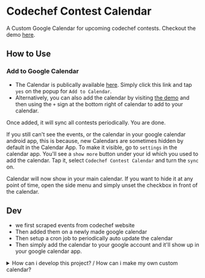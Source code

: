 # Codechef Contest Calendar

A Custom Google Calendar for upcoming codechef contests. Checkout the demo [here](https://jatin69.github.io/codechef-contest-calendar/).

## How to Use

### Add to Google Calendar

- The Calendar is publically available [here](https://calendar.google.com/calendar?cid=N2RxbWZuNm12cmVpcWIyNmpkbjVydWs1amtAZ3JvdXAuY2FsZW5kYXIuZ29vZ2xlLmNvbQ). Simply click this link and tap `yes` on the popup for `Add to Calendar`.
- Alternatively, you can also add the calendar by visiting [the demo](https://jatin69.github.io/codechef-contest-calendar/) and then using the `+` sign at the bottom right of calendar to add to your calendar.

Once added, it will sync all contests periodically. You are done.

If you still can't see the events, or the calendar in your google calendar android app, this is because, new Calendars are sometimes hidden by default in the Calendar App. To make it visible, go to `settings` in the calendar app. You'll see a `show more` button under your id which you used to add the calendar. Tap it, select `Codechef Contest Calendar` and turn the `sync` on.

Calendar will now show in your main calendar. If you want to hide it at any point of time, open the side menu and simply unset the checkbox in front of the calendar.

## Dev

- we first scraped events from codechef website
- Then added them on a newly made google calendar
- Then setup a cron job to periodically auto update the calendar
- Then simply add the calendar to your google account and it'll show up in your google calendar app.

<details>
<summary>How can i develop this project? / How can i make my own custom calendar? </summary>

### Setting up environment

These steps will guide you in detail on how to create a custom calendar, and making a exact replica of this project.

- Make sure you have python 3.7
- Install [pipenv](https://github.com/pypa/pipenv) and get familiar
- Clone this repo [https://github.com/jatin69/codechef-contest-calendar.git](https://github.com/jatin69/codechef-contest-calendar.git)
- Run `pipenv shell` in project root, then `pipenv install`
- This will setup all the required dependencies in a virtual env in python

### Setting up the app

- Step 1 - Quickstart guide
  - Go to [Python quickstart guide for google calendar](https://developers.google.com/calendar/quickstart/python)
  - The step 1 of the quickstart guide needs a google account, so make sure you are logged in.
  - Execute step 1 and download the client configuration and save to `secrets` with name `credentials_user.json`
  - This step 1 your just executed creates a project names `quickstart` in your google console, enables the google calendar API, and sets up a oauth client id and secret, and downloads it.
  - If you like, you can follow all the steps in the quickstart guide to get familiar with everything. However, it is not necessary.
- step 2 - setting up calendar
  - You need a calendar to write the events to
  - Go to [Create calendar](https://calendar.google.com/calendar/r/settings/createcalendar) with the same google account you used in step 1
  - Rename `sample_calendar_secrets.json` to `calendar_secrets.json`
  - Then go to calendar settings, find the calendar id, and paste it in `calendar_secrets.json` file.
- Step 3 - Setting up authentication
  - go to `src` directory, Run `python authenticate_user.py`
  - Authenticate via the link that comes in the shell.
  - This will authenticate the first time, then saves a `token.json` to `src` to be reused for consecutive authentications.
- step 4 - configuration
  - find the `config.py` file in `src` directory
  - make sure the `script mode` is `user`
  - events you can choose either `dummy` or actual `codechef events`
- step 5 - getting started with project
  - Until now, we have setup a calendar, and obtained API keys to work with it, and authenticated. We also have 2 files ready - `credentials_user.json` and `calendar_secrets.json` in the `secrets` folder
  - Inside `src`, Run `python main.py` to fetch events and save to your google calendar.
- Step 6 - checking the calendar
  - check the calendar in web UI or android app, refresh, it should show the newly added event
- Step 7 - Understanding accounts and apps
  - We first downloaded credentials aka created an app. This is the dev account and basically the app.
  - When we create a calendar, we may or may not use the same dev account, but because our purpose is calendar sharing, we create a calendar in same dev account as the app itself.
  - Now when we execute the script, the authentication has to be provided to the account where the calendar was created. Basically, we allow a dev app to access our calendar and we authenticate to give that app access to our calendar.
  - Because the edits from the script is also done by the dev, we use dev account for everything.
  - Conclusion - To keep it all simple, use the same google account to create the app, calendar, and the authentication.
- Step 8 - Run the script once a day manually
  - This is up and running.
  - If you manually run this command once a day, this will fetch new contests, and add them to calendar.
  - This is still cumbersome, because we still have to manually run the script everyday. We would like to setup this as a cron job, so it runs once a day and automatically updates our calendar.

### Setting up cron job

We need to setup a cron job. For this we'll need a service account from google to interact with our API aka server to server interaction.

- Step 1 - create a project manually
  - Every API in google console is accessed on per project basis.
  - First create a project by going to [Google developer's console](https://console.developers.google.com/projectcreate). Create a new project with any name. We'll use this project to obtain google calendar API credentials.
  - we'll name the project `codechef-contest-calendar` for now
- Step 2 - Enable the google calendar API
  - Enable the [google calendar API](https://console.developers.google.com/apis/library/calendar-json.googleapis.com) in this project.
  - This API provides 1 million queries per day for free, so we don't need to worry about billing for now.
  - You can manage this newly enabled google calendar API by going [here](https://console.developers.google.com/apis/api/calendar-json.googleapis.com/overview)
- Step 3 - Obtain credentials
  - You might be prompted to create credentials on [this screen](https://console.developers.google.com/apis/api/calendar-json.googleapis.com/overview)
  - Go to [API and Services section](https://console.developers.google.com/apis/credentials)
  - create credentials, choose `create service account key`
  - create a new service account for this project, choose key type JSON and create key
  - service accounts are used to programmatically access APIs and user data
  - download and save this file in `secrets` directory with filename `credentials_service_account.json`
- Step 4 - obtain calendar secrets
  - This is same as done in basic app setup
  - rename `sample_calendar_secrets.json` to `calendar_secrets.json`
  - fill calendar id (can be found in your calendar settings. go to [all calendars](https://calendar.google.com/calendar/b/1/r) and use three dots beside calendar name to go in settings)
- Step 5 - giving calendar permission to service account
  - Go to your calendar settings, go to `share it with specific people` and share it with service account by entering the service account email id
  - You can find the service account email [here](https://console.cloud.google.com/iam-admin/serviceaccounts). Use the same service account we created in basic app setup above
  - in google calendar, add id of service account
- Step 6 - change config
  - find the `config.py` file in `src` directory
  - make sure the `script mode` is `service_account`
  - events you can choose either `dummy` or actual `codechef events`
- Step 7 - Testing
  - everything is setup now
  - going in `src` folder and running `python main.py` should work
  - If it throws a error, debug it first
  - If everything worked correctly, events should be reflected in google calendar
- Step 8 - Setting up cron job
  - we'll use github actions for this, they are simpler to use here instead of gcp cron jobs.
  - But we dont want our keys to be exposed, so we'll encrypt them and upload to github and add our decryption key to the project secrets in github repo settings. [Read more here](https://help.github.com/en/actions/automating-your-workflow-with-github-actions/creating-and-using-encrypted-secrets)
  - First set a key as environment variable in your local machine, use `export LARGE_SECRET_PASSPHRASE=YOUR_SECRET_KEY`
  - Go to github repo settings, add secrets a with key as `LARGE_SECRET_PASSPHRASE` and value as `YOUR_SECRET_KEY`
  - Then go to `secrets` directory on your local machine, run `chmod +x encrypt_secrets.sh`, then `./encrypt_secrets.sh`
  - This will create `*.gpg` files, we can safely commit them to github
  - `Your secret key` should preferably be long, probabaly 30-40 chars
  - After this, we need to create a workflow. Luckily it is already created in this repo, that will work as it is. Find it in `.github/workflows/cron-job.yml`
  - We've configured it to run once a day at 00:00

To share the calendar, simply share the public calendar link (can be found in your calendar settings)

</details>
